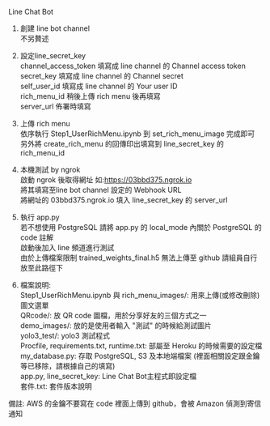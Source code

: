 Line Chat Bot

1. 創建 line bot channel  
不另贅述  
  
2. 設定line_secret_key  
channel_access_token 填寫成 line channel 的 Channel access token  
secret_key 填寫成 line channel 的 Channel secret  
self_user_id 填寫成 line channel 的 Your user ID  
rich_menu_id 稍後上傳 rich menu 後再填寫  
server_url 佈署時填寫  
  
3. 上傳 rich menu  
依序執行 Step1_UserRichMenu.ipynb 到 set_rich_menu_image 完成即可  
另外將 create_rich_menu 的回傳印出填寫到 line_secret_key 的 rich_menu_id  
  
4. 本機測試 by ngrok  
啟動 ngrok 後取得網址 如:https://03bbd375.ngrok.io  
將其填寫至line bot channel 設定的 Webhook URL  
將網址的 03bbd375.ngrok.io 填入 line_secret_key 的 server_url  
  
5. 執行 app.py  
若不想使用 PostgreSQL 請將 app.py 的 local_mode 內關於 PostgreSQL 的 code 註解  
啟動後加入 line 頻道進行測試  
由於上傳檔案限制 trained_weights_final.h5 無法上傳至 github 請組員自行放至此路徑下  
  
6. 檔案說明:  
Step1_UserRichMenu.ipynb 與 rich_menu_images/: 用來上傳(或修改刪除)圖文選單  
QRcode/: 放 QR code 圖檔，用於分享好友的三個方式之一  
demo_images/: 放的是使用者輸入 "測試" 的時候給測試圖片  
yolo3_test/: yolo3 測試程式  
Procfile, requirements.txt, runtime.txt: 部屬至 Heroku 的時候需要的設定檔  
my_database.py: 存取 PostgreSQL, S3 及本地端檔案 (裡面相關設定跟金鑰等已移除，請根據自己的填寫)  
app.py, line_secret_key: Line Chat Bot主程式即設定檔  
套件.txt: 套件版本說明  
  
備註: AWS 的金鑰不要寫在 code 裡面上傳到 github，會被 Amazon 偵測到寄信通知
